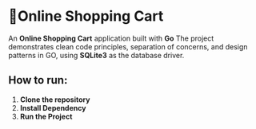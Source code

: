 # 🛒Online Shopping Cart

An **Online Shopping Cart** application built with **Go**
The project demonstrates clean code principles, separation of concerns, and design patterns in GO, using **SQLite3** as the database driver.

## How to run:
1. **Clone the repository**
2. **Install Dependency**
3. **Run the Project**
